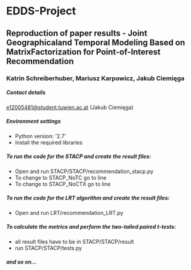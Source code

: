# EDDS-Project
## Reproduction of paper results - Joint Geographicaland Temporal Modeling Based on MatrixFactorization for Point-of-Interest Recommendation
### Katrin Schreiberhuber, Mariusz Karpowicz, Jakub Ciemięga

##### Contact details
e12005481@student.tuwien.ac.at (Jakub Ciemięga)

##### Environment settings
- Python version: '2.7'
- Install the required libraries

##### To run the code for the STACP and create the result files:
- Open and run STACP/STACP/recommendation_stacp.py
- To change to STACP_NoTC go to line 
- To change to STACP_NoCTX go to line

##### To run the code for the LRT algorithm and create the result files:
- Open and run  LRT/recommendation_LRT.py

##### To calculate the metrics and perform the two-tailed paired t-tests:
- all result files have to be in STACP/STACP/result
- run STACP/STACP/tests.py

##### and so on...
